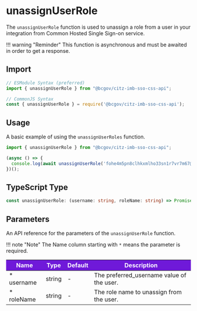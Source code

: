 # unassignUserRole

The `unassignUserRole` function is used to unassign a role from a user in your integration from Common Hosted Single Sign-on service. 

!!! warning "Reminder"
    This function is asynchronous and must be awaited in order to get a response.

## Import

```JavaScript
// ESModule Syntax (preferred)
import { unassignUserRole } from "@bcgov/citz-imb-sso-css-api";

// CommonJS Syntax
const { unassignUserRole } = require('@bcgov/citz-imb-sso-css-api');
```

## Usage

A basic example of using the `unassignUserRoles` function.

```JavaScript
import { unassignUserRole } from "@bcgov/citz-imb-sso-css-api";

(async () => {
  console.log(await unassignUserRole('fohe4m5pn8clhkxmlho33sn1r7vr7m67@idir', 'Admin'));
})();
```

## TypeScript Type

<!-- The following code block is auto generated when types in the package change. -->
<!-- TYPE: unassignUserRole -->
```TypeScript
const unassignUserRole: (username: string, roleName: string) => Promise<any>;
```

## Parameters

An API reference for the parameters of the `unassignUserRole` function.

!!! note "Note"
    The Name column starting with `*` means the parameter is required.

<table>
  <!-- Table columns -->
  <thead>
    <tr>
      <th style="background: #6f19d9; color: white;">Name</th>
      <th style="background: #6f19d9; color: white;">Type</th>
      <th style="background: #6f19d9; color: white;">Default</th>
      <th style="background: #6f19d9; color: white;">Description</th>
    </tr>
  </thead>

  <!-- Table rows -->
  <tbody>
    <tr>
      <td>* username</td>
      <td>string</td>
      <td>-</td>
      <td>The preferred_username value of the user.</td>
    </tr>
    <tr>
      <td>* roleName</td>
      <td>string</td>
      <td>-</td>
      <td>The role name to unassign from the user.</td>
    </tr>
  </tbody>
</table>
